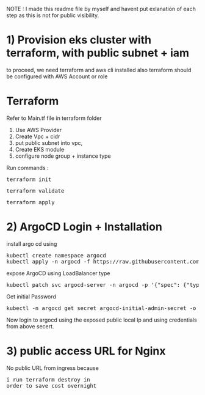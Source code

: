 NOTE : I made this readme file by myself and havent put exlanation of each step as this is not for public visibility.

# 1) Provision eks cluster with terraform, with public subnet + iam
to proceed, we need terraform and aws cli installed also terraform should be configured with AWS Account or role
# Terraform

Refer to Main.tf file in terraform folder

1) Use AWS Provider
2) Create Vpc + cidr 
3) put public subnet into vpc,
4) Create EKS module
5) configure node group + instance type

Run commands : 

<pre>terraform init</pre>
<pre>terraform validate</pre>
<pre>terraform apply</pre>

# 2) ArgoCD Login + Installation
install argo cd using 
<pre>kubectl create namespace argocd
kubectl apply -n argocd -f https://raw.githubusercontent.com/argoproj/argo-cd/stable/manifests/install.yaml</pre>

expose ArgoCD using LoadBalancer type
<pre>kubectl patch svc argocd-server -n argocd -p '{"spec": {"type": "LoadBalancer"}}'</pre>

Get initial Password 
<pre>kubectl -n argocd get secret argocd-initial-admin-secret -o jsonpath="{.data.password}" | base64 -d</pre>

Now login to argocd using the exposed public local Ip and using credentials from above secert.

# 3) public access URL for Nginx
No public URL from ingress because <pre>i run terraform destroy in order to save cost overnight</pre>

